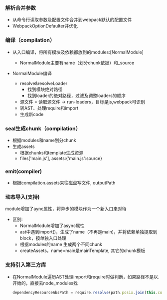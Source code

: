 ### 解析合并参数
* 从命令行读取参数及配置文件合并到webpack默认的配置文件
* WebpackOptionDefaulter并优化

### 编译（compilation）
* 从入口编译，将所有模块及依赖都放到的modules:[NormalModule]
    * NormalModule主要有name（划分chunk依据）和_source

* NormalModule编译
    * resolve&resolveLoader
        * 找到模块绝对路径
        * 找到loader的绝对路径，过滤及调整loaders的顺序
    * 源文件 = 读取源文件 -> run-loaders，目标是js,webpack可识别
    * 转AST、处理require和import
    * 生成新code

### seal生成chunk（compilation）
* 根据modules和name划分chunk
* 生成assets
    * 根据chunks和template生成资源
    * files['main.js'], assets:{'main.js':source}

### emit(compiler)
*  根据compilation.assets来往磁盘写文件, outputPath

### 动态导入(支持)
module增加了aync属性，将异步的模块作为一个新入口来对待
* 区别:
    * NormalModule增加了async属性
    * ast中遇到import()，生成了name（不再是main)，并将依赖单独提取到block，按单独入口处理
    * 根据modules的name 生成两个不同chunk
    * createAssets，name=main是mainTemplate, 其它的chunk模板

### 支持引入第三方库
* 在NormalModule遍历AST处理import和require时做判断，如果路径不是以.开始的，直接去node_modules找
    ```js
    dependencyResourceAbsPath = require.resolve(path.posix.join(this.context, 'node_modules', modulName));
    ```
